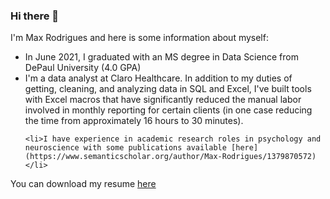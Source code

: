 ### Hi there 👋

I'm Max Rodrigues and here is some information about myself:

<ul>
  <li>In June 2021, I graduated with an MS degree in Data Science from DePaul University (4.0 GPA)</li>
  
  <li>I'm a data analyst at Claro Healthcare. In addition to my duties of getting, cleaning, and analyzing data in SQL and Excel, I've built tools with Excel macros that have significantly reduced the manual labor involved in monthly reporting for certain clients (in one case reducing the time from approximately 16 hours to 30 minutes).</li>
  
    <li>I have experience in academic research roles in psychology and neuroscience with some publications available [here](https://www.semanticscholar.org/author/Max-Rodrigues/1379870572)</li>

  
  
  
</ul>


You can download my resume [here](https://github.com/mrodrigues17/mrodrigues17.github.io/raw/master/m_rodrigues_resume_6.10.21.pdf)



<!--
**mrodrigues17/mrodrigues17** is a ✨ _special_ ✨ repository because its `README.md` (this file) appears on your GitHub profile.

Here are some ideas to get you started:

- 🔭 I’m currently working on ...
- 🌱 I’m currently learning ...
- 👯 I’m looking to collaborate on ...
- 🤔 I’m looking for help with ...
- 💬 Ask me about ...
- 📫 How to reach me: ...
- 😄 Pronouns: ...
- ⚡ Fun fact: ...
-->
